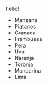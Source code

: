 hello!

- Manzana
- Platanos
- Granada
- Frambuesa
- Pera
- Uva
- Naranja
- Toronja
- Mandarina
- Lima
